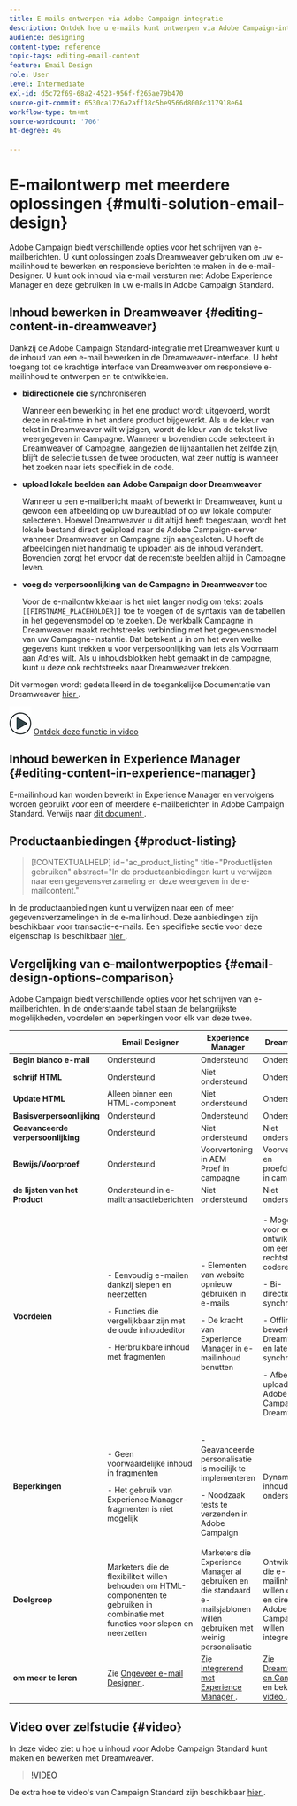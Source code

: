 ```yaml
---
title: E-mails ontwerpen via Adobe Campaign-integratie
description: Ontdek hoe u e-mails kunt ontwerpen via Adobe Campaign-integratie in de e-mailtoepassing van Designer.
audience: designing
content-type: reference
topic-tags: editing-email-content
feature: Email Design
role: User
level: Intermediate
exl-id: d5c72f69-68a2-4523-956f-f265ae79b470
source-git-commit: 6530ca1726a2aff18c5be9566d8008c317918e64
workflow-type: tm+mt
source-wordcount: '706'
ht-degree: 4%

---
```


# E-mailontwerp met meerdere oplossingen {#multi-solution-email-design}

Adobe Campaign biedt verschillende opties voor het schrijven van e-mailberichten. U kunt oplossingen zoals Dreamweaver gebruiken om uw e-mailinhoud te bewerken en responsieve berichten te maken in de e-mail-Designer. U kunt ook inhoud via e-mail versturen met Adobe Experience Manager en deze gebruiken in uw e-mails in Adobe Campaign Standard.

## Inhoud bewerken in Dreamweaver {#editing-content-in-dreamweaver}

Dankzij de Adobe Campaign Standard-integratie met Dreamweaver kunt u de inhoud van een e-mail bewerken in de Dreamweaver-interface. U hebt toegang tot de krachtige interface van Dreamweaver om responsieve e-mailinhoud te ontwerpen en te ontwikkelen.

* **bidirectionele die** synchroniseren

  Wanneer een bewerking in het ene product wordt uitgevoerd, wordt deze in real-time in het andere product bijgewerkt. Als u de kleur van tekst in Dreamweaver wilt wijzigen, wordt de kleur van de tekst live weergegeven in Campagne. Wanneer u bovendien code selecteert in Dreamweaver of Campagne, aangezien de lijnaantallen het zelfde zijn, blijft de selectie tussen de twee producten, wat zeer nuttig is wanneer het zoeken naar iets specifiek in de code.

* **upload lokale beelden aan Adobe Campaign door Dreamweaver**

  Wanneer u een e-mailbericht maakt of bewerkt in Dreamweaver, kunt u gewoon een afbeelding op uw bureaublad of op uw lokale computer selecteren. Hoewel Dreamweaver u dit altijd heeft toegestaan, wordt het lokale bestand direct geüpload naar de Adobe Campaign-server wanneer Dreamweaver en Campagne zijn aangesloten. U hoeft de afbeeldingen niet handmatig te uploaden als de inhoud verandert. Bovendien zorgt het ervoor dat de recentste beelden altijd in Campagne leven.

* **voeg de verpersoonlijking van de Campagne in Dreamweaver** toe

  Voor de e-mailontwikkelaar is het niet langer nodig om tekst zoals `[[FIRSTNAME_PLACEHOLDER]]` toe te voegen of de syntaxis van de tabellen in het gegevensmodel op te zoeken. De werkbalk Campagne in Dreamweaver maakt rechtstreeks verbinding met het gegevensmodel van uw Campagne-instantie. Dat betekent u in om het even welke gegevens kunt trekken u voor verpersoonlijking van iets als Voornaam aan Adres wilt. Als u inhoudsblokken hebt gemaakt in de campagne, kunt u deze ook rechtstreeks naar Dreamweaver trekken.

Dit vermogen wordt gedetailleerd in de toegankelijke Documentatie van Dreamweaver [ hier ](https://helpx.adobe.com/nl/dreamweaver/using/working-with-dreamweaver-and-campaign.html).

![](assets/do-not-localize/how-to-video.png) [Ontdek deze functie in video](#video)

## Inhoud bewerken in Experience Manager {#editing-content-in-experience-manager}

E-mailinhoud kan worden bewerkt in Experience Manager en vervolgens worden gebruikt voor een of meerdere e-mailberichten in Adobe Campaign Standard. Verwijs naar [ dit document ](../../integrating/using/integrating-with-experience-manager.md).

## Productaanbiedingen {#product-listing}

>[!CONTEXTUALHELP]
>id="ac_product_listing"
>title="Productlijsten gebruiken"
>abstract="In de productaanbiedingen kunt u verwijzen naar een gegevensverzameling en deze weergeven in de e-mailcontent."

In de productaanbiedingen kunt u verwijzen naar een of meer gegevensverzamelingen in de e-mailinhoud. Deze aanbiedingen zijn beschikbaar voor transactie-e-mails. Een specifieke sectie voor deze eigenschap is beschikbaar [ hier ](../../designing/using/using-product-listings.md).

## Vergelijking van e-mailontwerpopties {#email-design-options-comparison}

Adobe Campaign biedt verschillende opties voor het schrijven van e-mailberichten. In de onderstaande tabel staan de belangrijkste mogelijkheden, voordelen en beperkingen voor elk van deze twee.

<table> 
 <thead> 
  <tr> 
   <th> </th> 
   <th> Email Designer<br /> </th> 
   <th> Experience Manager<br /> </th> 
   <th> Dreamweaver<br /> </th> 
  </tr> 
 </thead> 
 <tbody> 
  <tr> 
   <td> <strong> Begin blanco e-mail </strong><br /> </td> 
   <td> Ondersteund <br /> </td> 
   <td> Ondersteund <br /> </td> 
   <td> Ondersteund <br /> </td> 
  </tr> 
  <tr> 
   <td> <strong> schrijf HTML </strong><br /> </td> 
   <td> Ondersteund <br /> </td> 
   <td> Niet ondersteund <br /> </td> 
   <td> Ondersteund <br /> </td> 
  </tr> 
  <tr> 
   <td> <strong> Update HTML </strong><br /> </td> 
   <td> Alleen binnen een HTML-component <br /> </td> 
   <td> Niet ondersteund <br /> </td> 
   <td> Ondersteund <br /> </td> 
  </tr> 
  <tr> 
   <td> <strong> Basisverpersoonlijking </strong><br /> </td> 
   <td> Ondersteund <br /> </td> 
   <td> Ondersteund <br /> </td> 
   <td> Ondersteund <br /> </td> 
  </tr> 
  <tr> 
   <td> <strong> Geavanceerde verpersoonlijking </strong><br /> </td> 
   <td> Ondersteund <br /> </td> 
   <td> Niet ondersteund <br /> </td> 
   <td> Niet ondersteund <br /> </td> 
  </tr> 
  <tr> 
   <td> <strong> Bewijs/Voorproef </strong><br /> </td> 
   <td> Ondersteund <br /> </td> 
   <td> Voorvertoning in AEM <br /> Proef in campagne <br /> </td> 
   <td> Voorvertonen en proefdrukken in campagne <br /> </td> 
  </tr> 
  <tr> 
   <td> <strong> de lijsten van het Product </strong><br /> </td> 
   <td> Ondersteund in e-mailtransactieberichten <br /> </td> 
   <td> Niet ondersteund <br /> </td> 
   <td> Niet ondersteund <br /> </td> 
  </tr> 
  <tr> 
   <td> <strong> Voordelen </strong><br /> </td> 
   <td> 
     <p>- Eenvoudig e-mailen dankzij slepen en neerzetten</p>
     <p>- Functies die vergelijkbaar zijn met de oude inhoudeditor</p>
     <p>- Herbruikbare inhoud met fragmenten</p>
  </td> 
   <td> 
     <p>- Elementen van website opnieuw gebruiken in e-mails</p>
     <p>- De kracht van Experience Manager in e-mailinhoud benutten</p>
    </td> 
   <td> 
    <p>- Mogelijkheid voor een ontwikkelaar om een e-mail rechtstreeks te coderen</p>
    <p>- Bi-directionele synchronisatie</p>
    <p>- Offline bewerken in Dreamweaver en later synchroniseren</p>
    <p>- Afbeeldingen uploaden naar Adobe Campaign via Dreamweaver</p>
  </td> 
  </tr> 
  <tr> 
   <td> <strong>Beperkingen</strong><br /> </td> 
   <td> 
     <p>- Geen voorwaardelijke inhoud in fragmenten</p>
     <p>- Het gebruik van Experience Manager-fragmenten is niet mogelijk</p>
  </td> 
   <td> 
     <p>- Geavanceerde personalisatie is moeilijk te implementeren</p>
     <p>- Noodzaak tests te verzenden in Adobe Campaign</p>
  </td> 
   <td> Dynamische inhoud niet ondersteund <br /> </td> 
  </tr> 
  <tr> 
   <td> <strong>Doelgroep</strong><br /> </td> 
   <td> Marketers die de flexibiliteit willen behouden om HTML-componenten te gebruiken in combinatie met functies voor slepen en neerzetten <br /> </td> 
   <td> Marketers die Experience Manager al gebruiken en die standaard e-mailsjablonen willen gebruiken met weinig personalisatie <br /> </td> 
   <td> Ontwikkelaars die e-mailinhoud willen coderen en direct met Adobe Campaign willen integreren <br /> </td> 
  </tr> 
  <tr> 
   <td> <strong> om meer te leren </strong><br /> </td> 
   <td> Zie <a href="../../designing/using/designing-content-in-adobe-campaign.md"> Ongeveer e-mail Designer </a>.<br /> </td> 
   <td> Zie <a href="../../integrating/using/integrating-with-experience-manager.md"> Integrerend met Experience Manager </a>.<br /> </td> 
   <td> Zie <a href="https://helpx.adobe.com/nl/dreamweaver/using/working-with-dreamweaver-and-campaign.html"> Dreamweaver en Campagne </a> en bekijk deze <a href="#video"> video </a>.<br /> </td> 
  </tr> 
 </tbody> 
</table>

## Video over zelfstudie {#video}

In deze video ziet u hoe u inhoud voor Adobe Campaign Standard kunt maken en bewerken met Dreamweaver.

>[!VIDEO](https://video.tv.adobe.com/v/23121?quality=12&captions=eng)

De extra hoe te video&#39;s van Campaign Standard zijn beschikbaar [ hier ](https://experienceleague.adobe.com/docs/campaign-standard-learn/tutorials/overview.html?lang=nl).
